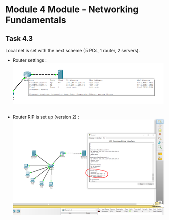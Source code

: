 # Module 4 Module - Networking Fundamentals

## Task 4.3

Local net is set with the next scheme (5 PCs, 1 router, 2 servers).</br>
 - Router settings :</br>
   ![1](./screenshots/1.png)</br></br>

 - Router RIP is set up (version 2) :</br>
   ![1](./screenshots/2.png)</br></br>
